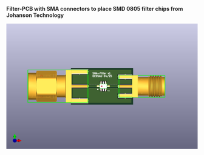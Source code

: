 **Filter-PCB with SMA connectors to place SMD 0805 filter chips from Johanson Technology**

![SMA-Filter](SMA-Filter.png)
